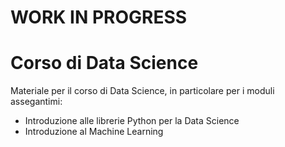 # WORK IN PROGRESS

# Corso di Data Science
Materiale per il corso di Data Science, in particolare per i moduli assegantimi:

* Introduzione alle librerie Python per la Data Science
* Introduzione al Machine Learning
